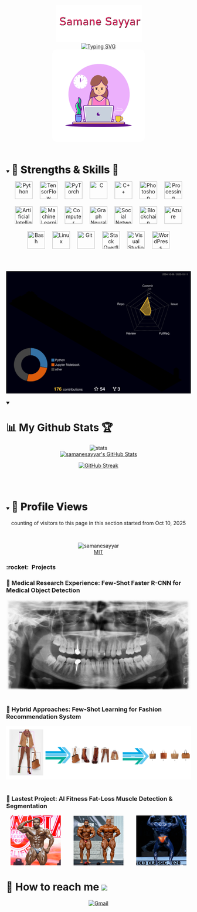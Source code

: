 <div align="center">
  <a href="https://github.com/samanesayyar">
    <img src="12.png" alt="Samane Sayyar" /></a>
</div>

<div align="center">
  <a href="https://git.io/typing-svg">
    <img
      src="https://readme-typing-svg.demolab.com?font=Fira+Code&size=24&duration=6000&pause=1000&color=FF516F&center=true&vCenter=true&width=700&lines=Working%20on%20AI-powered%20applications;A%20specialist%20in%20AI%2C%20ML%20and%20CV"
      alt="Typing SVG"
    />
  </a>
</div>
<div align="center">
  <a href="https://github.com/samanesayyar">
    <img src="https://raw.githubusercontent.com/samanesayyar/samanesayyar/main/.github/workflows/1.gif" 
         alt="Samane Sayyar" 
         style="width:50%; max-width:400px; border-radius:10px;"/>
  </a>
</div>



<!--<h2 align="center" style="font-weight: bold;">
  🔭 Working on <strong>AI-powered eCommerce solutions</strong> <br>
  🤝 Open to collaborations in <strong>ML, Computer Vision</strong>, and <strong>AI Projects</strong> <br>
  🌱 Currently enhancing <strong>Deep Feature Extraction</strong>, <strong>Object Detection</strong>, and <strong>Segmentation</strong> with <strong>YOLO</strong> & <strong>Mask-RCNN</strong> <br>
  💬 Ask me about <strong>Machine Learning</strong>, <strong>Deep Learning</strong>, <strong>Computer Vision</strong>, and <strong>AI in eCommerce</strong>
</h2> -->

<!--<h1>💫 About Me:</h1>
<p>
  <h3>
    I’m a specialist in <strong>Machine Learning</strong>, <strong>Computer Vision</strong>, and <strong>AI</strong>, focused on <strong>eCommerce</strong> solutions. <br>
    I build <strong>AI-driven applications</strong> for <strong>product detection</strong>, <strong>recommendation systems</strong>, and <strong>personalized shopping experiences</strong>. <br>
    Passionate about using <strong>advanced image recognition</strong>, <strong>segmentation</strong>, and <strong>predictive AI</strong> to enhance <strong>eCommerce performance</strong>.
  </h3>
</p> -->


  <br/>
<details open>
  <summary>
    <h2 align="left" style="font-size: 2em; font-weight: 800; display: inline-block; margin-bottom: 5px;">
      🏅 Strengths & Skills 🎩
    </h2>
    
  </summary>

  <p align="center" style="
      display: flex;
      flex-wrap: wrap;
      justify-content: center;
      gap: 20px;
      margin-top: 10px;
    ">
    <img src="https://img.icons8.com/color/96/python--v1.png" title="Python" width="48" height="48"/>
    <img src="https://img.icons8.com/color/96/tensorflow.png" title="TensorFlow" width="48" height="48"/>
    <img src="https://cdn.jsdelivr.net/gh/devicons/devicon/icons/pytorch/pytorch-original.svg" title="PyTorch" width="48" height="48"/>
    <img src="https://img.icons8.com/color/96/c-programming.png" title="C" width="48" height="48"/>
    <img src="https://img.icons8.com/color/96/c-plus-plus-logo.png" title="C++" width="48" height="48"/>
    <img src="https://img.icons8.com/color/96/adobe-photoshop.png" title="Photoshop" width="48" height="48"/>
    <img src="https://cdn.jsdelivr.net/gh/devicons/devicon/icons/processing/processing-original.svg" title="Processing" width="48" height="48"/>
    <img src="https://img.icons8.com/color/96/artificial-intelligence.png" title="Artificial Intelligence" width="48" height="48"/>
	<img src="https://img.icons8.com/color/96/learning.png" title="Machine Learning" width="48" height="48"/>
    <img src="https://img.icons8.com/color/96/opencv.png" title="Computer Vision" width="48" height="48"/>
    <img src="https://img.icons8.com/color/96/graph.png" title="Graph Neural Networks" width="48" height="48"/>
    <img src="https://img.icons8.com/color/96/network.png" title="Social Network Analysis" width="48" height="48"/>
    <img src="https://img.icons8.com/color/96/blockchain.png" title="Blockchain" width="48" height="48"/>
    <img src="https://img.icons8.com/color/96/azure-1.png" title="Azure" width="48" height="48"/>
    <img src="https://img.icons8.com/color/96/bash.png" title="Bash" width="48" height="48"/>
    <img src="https://img.icons8.com/color/96/linux.png" title="Linux" width="48" height="48"/>
    <img src="https://img.icons8.com/color/96/git.png" title="Git" width="48" height="48"/>
    <img src="https://img.icons8.com/color/96/stackoverflow.png" title="Stack Overflow" width="48" height="48"/>
    <img src="https://img.icons8.com/color/96/visual-studio.png" title="Visual Studio" width="48" height="48"/>
    <img src="https://img.icons8.com/color/96/wordpress.png" title="WordPress" width="48" height="48"/>

  </p>
</details>


<!--<img align="left" src="https://visitor-badge.laobi.icu/badge?page_id=SkyCaptainess.SkyCaptainess" />-->
<!--   <img src="https://komarev.com/ghpvc/?username=SkyCaptainess&style=flat-square&color=blue" alt="" align="center"/> -->
<!--<img align="left" src="https://visitor-badge.laobi.icu/badge?page_id=samanesayyar" />-->
<h2 align="center"></h2>
<br/>

<p align="center" >
	<picture>
	  <source media="(prefers-color-scheme: dark)"  srcset="https://raw.githubusercontent.com/samanesayyar/samanesayyar/output-3d-contrib/night.svg" />
	  <source media="(prefers-color-scheme: light)" srcset="https://raw.githubusercontent.com/samanesayyar/samanesayyar/output-3d-contrib/day.svg" />
	  <img alt="github profile contributions chart"    src="https://raw.githubusercontent.com/samanesayyar/samanesayyar/output-3d-contrib/night.svg" />
	</picture>
</p>
<details open>
  <summary>
	<h1 font-weight="bold">📊 My Github Stats 🏆</h1>
  </summary>
<div align='center'>
  <img alt="stats" height="200em" src="https://github-readme-stats.vercel.app/api/top-langs/?username=samanesayyar&layout=compact&langs_count=7&theme=tokyonight">
  <!--<a href="#">
    <img  src="https://github-profile-trophy.vercel.app/?username=samanesayyar&theme=tokyonight&row=1&column=6" alt="trophy">
  </a>-->
  <br/>
  <a href="https://awesome-github-stats.azurewebsites.net/index.html??cardType=level&theme=tokyonight&preferLogin=false">
    <img height="150em" alt="samanesayyar's GitHub Stats" src="https://awesome-github-stats.azurewebsites.net/user-stats/samanesayyar?cardType=level&theme=tokyonight&preferLogin=false" />
  </a>

  
[![GitHub Streak](https://streak-stats.demolab.com?user=samanesayyar&theme=jolly&stroke=D2A6EB)](https://git.io/streak-stats)
  
</div>
<br/>
<!--</details>
   <summary><h3><b>:rocket: &nbsp;My Github Stats</b></h3></summary>
   </br>
    <div align='center'>
      <img src="http://github-profile-summary-cards.vercel.app/api/cards/profile-details?username=samanesayyar&theme=tokyonight" alt="Profile Details">
      <img src="http://github-profile-summary-cards.vercel.app/api/cards/repos-per-language?username=samanesayyar&theme=tokyonight" alt="Repos per Language">
      <img src="http://github-profile-summary-cards.vercel.app/api/cards/most-commit-language?username=samanesayyar&theme=tokyonight" alt="Most Commit Language">
      <img src="http://github-profile-summary-cards.vercel.app/api/cards/stats?username=samanesayyar&theme=tokyonight" alt="Stats">
      <img src="http://github-profile-summary-cards.vercel.app/api/cards/productive-time?username=samanesayyar&theme=tokyonight&utcOffset=8" alt="Productive Time">
    </div>-->
   </br>
   

<details open>
  <summary>
    <h2 align="left" style="font-size: 2em; font-weight: 800; display: inline-block; margin-bottom: 5px;">
      🏅 Profile Views 
    </h2>
    
  </summary>


<p align="center"> 
counting of visitors to this page in this section started from Oct 10, 2025
</p>
</br>




<p align="center">
  <img src="https://count.getloli.com/@samanesayyar?name=samanesayyar&theme=booru-jaypee&padding=7&offset=0&align=top&scale=1&pixelated=0&darkmode=auto" alt="samanesayyar" />
  <br/>
  <a href="LICENSE">MIT</a>
</p>


</p>
</details>
<summary><h3><b>:rocket: &nbsp;Projects</b></h3></summary>
<h3>🧰️ Medical Research Experience: Few-Shot Faster R-CNN for Medical Object Detection  </h3>  

<p align="center">
  <img src="https://raw.githubusercontent.com/samanesayyar/samanesayyar/main/.github/workflows/th.gif">
&nbsp; &nbsp; &nbsp; &nbsp;
</p>


<h3>🧰️ Hybrid Approaches: Few-Shot Learning for Fashion Recommendation System  </h3>  

<p align="center">
  <img src="https://raw.githubusercontent.com/samanesayyar/samanesayyar/main/.github/workflows/rec1.png">
&nbsp; &nbsp; &nbsp; &nbsp;
</p>


<h3>🧰️ Lastest Project: AI Fitness Fat-Loss Muscle Detection & Segmentation </h3>  

<p align="center">
  <img src="https://raw.githubusercontent.com/samanesayyar/samanesayyar/main/.github/workflows/fit1.gif" width="27%">
&nbsp; &nbsp; &nbsp; &nbsp;
  <img src="https://raw.githubusercontent.com/samanesayyar/samanesayyar/main/.github/workflows/fit2.gif" width="27%">
&nbsp; &nbsp; &nbsp; &nbsp;
  <img src="https://raw.githubusercontent.com/samanesayyar/samanesayyar/main/.github/workflows/fit3.gif" width="27%">
</p>


<!--<div style="display: inline_block"><br>
  <img align="right" alt="Bruna-pic" height="200" style="border-radius:50px;"
    src="https://raw.githubusercontent.com/samanesayyar/samanesayyar/main/.github/workflows/sam.png">
 </div>-->




<h1 font-weight="bold">
  📮 How to reach me
  <img src='https://raw.githubusercontent.com/ShahriarShafin/ShahriarShafin/main/Assets/handshake.gif' width="100" />
</h1>

<p align='center'>
  <a href="samanesayyar7210@gmail.com" target="_blank">
    <img src="https://img.shields.io/badge/Gmail-D14836?style=for-the-badge&logo=gmail&logoColor=white" alt="Gmail">
  </a>
<!--   <a href="https://www.linkedin.com/">
    <img src="https://img.shields.io/badge/-LinkedIn-%230077B5?style=for-the-badge&logo=linkedin&logoColor=white" alt="LinkedIn">
  </a> -->
  <!--<a href="https://join.skype.com/invite/Mfz6gfwcwho8" target="_blank"
    <img src="https://img.shields.io/badge/Skype-0078d4?style=for-the-badge&logo=skype&logoColor=white" alt="Skype">
  </a>
   <a href="https://t.me/sam_ss7210">
    <img src="https://img.shields.io/badge/Telegram-3390ec?style=for-the-badge&logo=telegram&logoColor=white" alt="Telegram">
  </a> -->
</p>
 
